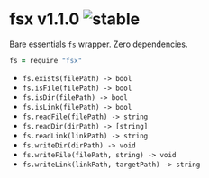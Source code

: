 
# fsx v1.1.0 ![stable](https://img.shields.io/badge/stability-stable-4EBA0F.svg?style=flat)

Bare essentials `fs` wrapper. Zero dependencies.

```coffee
fs = require "fsx"
```

- `fs.exists(filePath) -> bool`
- `fs.isFile(filePath) -> bool`
- `fs.isDir(filePath) -> bool`
- `fs.isLink(filePath) -> bool`
- `fs.readFile(filePath) -> string`
- `fs.readDir(dirPath) -> [string]`
- `fs.readLink(linkPath) -> string`
- `fs.writeDir(dirPath) -> void`
- `fs.writeFile(filePath, string) -> void`
- `fs.writeLink(linkPath, targetPath) -> string`
